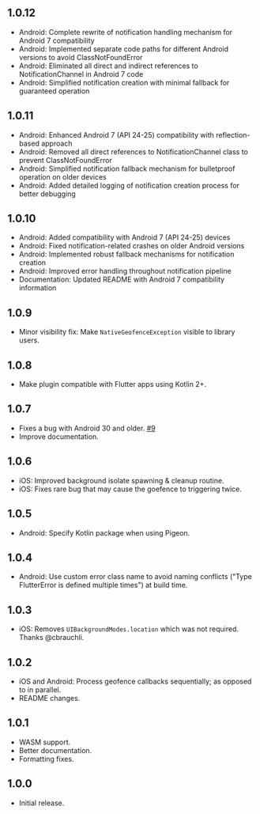 ## 1.0.12

* Android: Complete rewrite of notification handling mechanism for Android 7 compatibility
* Android: Implemented separate code paths for different Android versions to avoid ClassNotFoundError
* Android: Eliminated all direct and indirect references to NotificationChannel in Android 7 code
* Android: Simplified notification creation with minimal fallback for guaranteed operation

## 1.0.11

* Android: Enhanced Android 7 (API 24-25) compatibility with reflection-based approach
* Android: Removed all direct references to NotificationChannel class to prevent ClassNotFoundError
* Android: Simplified notification fallback mechanism for bulletproof operation on older devices
* Android: Added detailed logging of notification creation process for better debugging

## 1.0.10

* Android: Added compatibility with Android 7 (API 24-25) devices
* Android: Fixed notification-related crashes on older Android versions
* Android: Implemented robust fallback mechanisms for notification creation
* Android: Improved error handling throughout notification pipeline
* Documentation: Updated README with Android 7 compatibility information

## 1.0.9

* Minor visibility fix: Make `NativeGeofenceException` visible to library users.

## 1.0.8

* Make plugin compatible with Flutter apps using Kotlin 2+.

## 1.0.7

* Fixes a bug with Android 30 and older. [#9](https://github.com/ChunkyTofuStudios/native_geofence/issues/9)
* Improve documentation.

## 1.0.6

* iOS: Improved background isolate spawning & cleanup routine.
* iOS: Fixes rare bug that may cause the goefence to triggering twice.

## 1.0.5

* Android: Specify Kotlin package when using Pigeon.

## 1.0.4

* Android: Use custom error class name to avoid naming conflicts ("Type FlutterError is defined multiple times") at build time.

## 1.0.3

* iOS: Removes `UIBackgroundModes.location` which was not required. Thanks @cbrauchli.

## 1.0.2

* iOS and Android: Process geofence callbacks sequentially; as opposed to in parallel.
* README changes.

## 1.0.1

* WASM support.
* Better documentation.
* Formatting fixes.

## 1.0.0

* Initial release.
